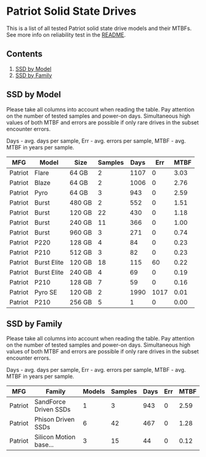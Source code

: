 Patriot Solid State Drives
==========================

This is a list of all tested Patriot solid state drive models and their MTBFs. See
more info on reliability test in the [README](https://github.com/bsdhw/SMART).

Contents
--------

1. [ SSD by Model  ](#ssd-by-model)
2. [ SSD by Family ](#ssd-by-family)

SSD by Model
------------

Please take all columns into account when reading the table. Pay attention on the
number of tested samples and power-on days. Simultaneous high values of both MTBF
and errors are possible if only rare drives in the subset encounter errors.

Days - avg. days per sample,
Err  - avg. errors per sample,
MTBF - avg. MTBF in years per sample.

| MFG       | Model              | Size   | Samples | Days  | Err   | MTBF |
|-----------|--------------------|--------|---------|-------|-------|------|
| Patriot   | Flare              | 64 GB  | 2       | 1107  | 0     | 3.03   |
| Patriot   | Blaze              | 64 GB  | 2       | 1006  | 0     | 2.76   |
| Patriot   | Pyro               | 64 GB  | 3       | 943   | 0     | 2.59   |
| Patriot   | Burst              | 480 GB | 2       | 552   | 0     | 1.51   |
| Patriot   | Burst              | 120 GB | 22      | 430   | 0     | 1.18   |
| Patriot   | Burst              | 240 GB | 11      | 366   | 0     | 1.00   |
| Patriot   | Burst              | 960 GB | 3       | 271   | 0     | 0.74   |
| Patriot   | P220               | 128 GB | 4       | 84    | 0     | 0.23   |
| Patriot   | P210               | 512 GB | 3       | 82    | 0     | 0.23   |
| Patriot   | Burst Elite        | 120 GB | 18      | 115   | 60    | 0.22   |
| Patriot   | Burst Elite        | 240 GB | 4       | 69    | 0     | 0.19   |
| Patriot   | P210               | 128 GB | 7       | 59    | 0     | 0.16   |
| Patriot   | Pyro SE            | 120 GB | 2       | 1990  | 1017  | 0.01   |
| Patriot   | P210               | 256 GB | 5       | 1     | 0     | 0.00   |

SSD by Family
-------------

Please take all columns into account when reading the table. Pay attention on the
number of tested samples and power-on days. Simultaneous high values of both MTBF
and errors are possible if only rare drives in the subset encounter errors.

Days - avg. days per sample,
Err  - avg. errors per sample,
MTBF - avg. MTBF in years per sample.

| MFG       | Family                 | Models | Samples | Days  | Err   | MTBF |
|-----------|------------------------|--------|---------|-------|-------|------|
| Patriot   | SandForce Driven SSDs  | 1      | 3       | 943   | 0     | 2.59   |
| Patriot   | Phison Driven SSDs     | 6      | 42      | 467   | 0     | 1.28   |
| Patriot   | Silicon Motion base... | 3      | 15      | 44    | 0     | 0.12   |
